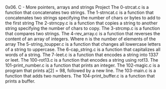 0x06. C - More pointers, arrays and strings Project
The 0-strcat.c is a function that concatenates two strings.
The 1-strncat.c is a  function that concatenates two strings specifying the number of chars or bytes to add to the first string
The 2-strncpy.c is a function that copies a string to another string specifying the number of chars to copy.
The 3-strcmp.c is a function that compares two strings.
The 4-rev_array.c is a function that reverses the content of an array of integers. Where n is the number of elements of the array
The 5-string_toupper.c is a  function that changes all lowercase letters of a string to uppercase.
The 6-cap_string.c is a  function that capitalizes all words of a string.
The 7-leet.c is a function that encodes a string into 1337 or leet.
The 100-rot13.c  is a function that encodes a string using rot13.
The 101-print_number.c is a  function that prints an integer.
The 102-magic.c is a  program that prints a[2] = 98, followed by a new line.
The 103-main.c is a function that adds two numbers.
The 104-print_buffer.c is a  function that prints a buffer.
